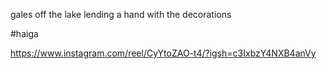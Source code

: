 gales off the lake
lending a hand
with the decorations

#haiga

https://www.instagram.com/reel/CyYtoZAO-t4/?igsh=c3IxbzY4NXB4anVy

